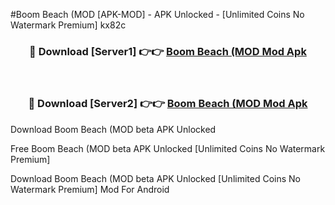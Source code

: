 #Boom Beach (MOD [APK-MOD] - APK Unlocked - [Unlimited Coins No Watermark Premium] kx82c



<div align="center">

<h3>🔴 Download [Server1] 👉👉 <a href="https://momento.my/?title=Boom_Beach_(MOD">Boom Beach (MOD Mod Apk</a></h3><br>

<h3>🔴 Download [Server2] 👉👉 <a href="https://momento.my/?title=Boom_Beach_(MOD">Boom Beach (MOD Mod Apk</a></h3>
</div>



Download Boom Beach (MOD beta APK Unlocked

Free Boom Beach (MOD beta APK Unlocked [Unlimited Coins No Watermark Premium]

Download Boom Beach (MOD beta APK Unlocked [Unlimited Coins No Watermark Premium] Mod For Android
